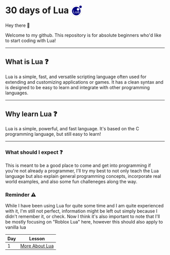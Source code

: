 # 30 days of Lua <img src="./assets/lua.png" alt="Lua Logo" width="35" height="35" style="display:inline-block; vertical-align:middle;">

Hey there 👋 

Welcome to my github. This repository is for absolute beginners who'd like to start coding with Lua!

---

## What is Lua ❓

Lua is a simple, fast, and versatile scripting language often used for extending and customizing applications or games. It has a clean syntax and is designed to be easy to learn and integrate with other programming languages.

---

## Why learn Lua ❓

Lua is a simple, powerful, and fast language. It's based on the C programming language, but still easy to learn!

---

### What should I expect ❓

This is meant to be a good place to come and get into programming if you're not already a programmer, I'll try my best to not only teach the Lua language but also explain general programming concepts, incorporate real world examples, and also some fun challeneges along the way.

### Reminder ⚠️

While I have been using Lua for quite some time and I am quite experienced with it, I'm still not perfect, information might be left out simply because I didn't remember it, or check. Now I think it's also important to note that I'll be mostly focusing on "Roblox Lua" here, however this should also apply to vanilla lua


| Day | Lesson |
| --- | --- |
|1|[More About Lua](./days/TheBasics.md) 
